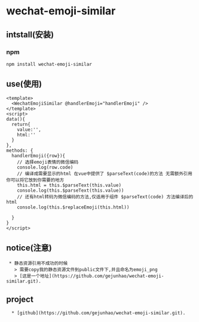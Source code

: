 # wechat-emoji-similar

## intstall(安装)

### npm

```
npm install wechat-emoji-similar
```

## use(使用)

```vue
<template>
  <WechatEmojiSimilar @handlerEmoji="handlerEmoji" />
</template>
<script>
data(){
  return{
    value:'',
    html:''
  }
},
methods: {
  handlerEmoji({row}){
    // 选择emoji表情的微信编码
    console.log(row.code)
    // 编译成需要显示的html 在vue中提供了 $parseText(code)的方法 无需额外引用 你可以将它放到你需要的地方
    this.html = this.$parseText(this.value)
    console.log(this.$parseText(this.value))
    // 还有html转码为微信编码的方法,仅适用于组件 $parseText(code) 方法编译后的html
    console.log(this.$replaceEmoji(this.html))

  }
}
</script>
```

## notice(注意)

```
 * 静态资源引用不成功的时候
   > 需要copy我的静态资源文件到public文件下,并且命名为emoji_png
   > [这是一个地址](https://github.com/gejunhao/wechat-emoji-similar.git).
```

## project

```
  * [github](https://github.com/gejunhao/wechat-emoji-similar.git).
```

<!-- ### Customize configuration -->

<!-- See [Configuration Reference](https://cli.vuejs.org/config/). -->
